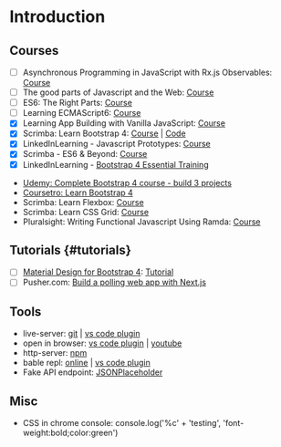 # Introduction

## Courses

* [ ] Asynchronous Programming in JavaScript with Rx.js Observables: [Course](https://app.pluralsight.com/library/courses/asynchronous-javascript-rxjs-observables/table-of-contents)
* [ ] The good parts of Javascript and the Web: [Course](https://www.linkedin.com/learning/the-good-parts-of-javascript-and-the-web/scope)
* [ ] ES6: The Right Parts: [Course](https://www.linkedin.com/learning/es6-the-right-parts)
* [ ] Learning ECMAScript6: [Course](https://www.linkedin.com/learning/learning-ecmascript-6)
* [x] Learning App Building with Vanilla JavaScript: [Course](https://www.linkedin.com/learning/learning-app-building-with-vanilla-javascript)
* [x] Scrimba: Learn Bootstrap 4: [Course](https://scrimba.com/g/gbootstrap4) \| [Code](https://github.com/kozigh01/scrimba_learn_bootstrap_4)
* [x] LinkedInLearning - Javascript Prototypes: [Course](https://www.linkedin.com/learning/javascript-prototypes)
* [x] ​Scrimba - ES6 & Beyond: [Course](https://scrimba.com/playlist/p4Mrt9)
* [x] ​LinkedInLearning - [Bootstrap 4 Essential Training](https://www.linkedin.com/learning/bootstrap-4-essential-training)​
* ​[Udemy: Complete Bootstrap 4 course - build 3 projects](https://www.udemy.com/bootstrap-4-tutorials/learn/v4/overview)​
* ​[Coursetro: Learn Bootstrap 4](https://coursetro.com/posts/code/130/Learn-Bootstrap-4-Final-in-2018-with-our-Free-Crash-Course)​
* Scrimba: Learn Flexbox: [Course](https://scrimba.com/g/gflexbox)
* Scrimba: Learn CSS Grid: [Course](https://scrimba.com/g/gR8PTE)
* Pluralsight: Writing Functional Javascript Using Ramda: [Course](https://app.pluralsight.com/library/courses/javascript-ramda-functional/table-of-contents)

## Tutorials {#tutorials}

* [ ] [Material Design for Bootstrap 4](https://mdbootstrap.com/): [Tutorial](https://mdbootstrap.com/bootstrap-tutorial/)​
* [ ] Pusher.com: [Build a polling web app with Next.js](https://pusher.com/tutorials/polling-web-app-nextjs)

## Tools

* live-server: [git](https://www.npmjs.com/package/live-server) \| [vs code plugin](https://marketplace.visualstudio.com/items?itemName=ritwickdey.LiveServer)
* open in browser: [vs code plugin](https://marketplace.visualstudio.com/items?itemName=techer.open-in-browser) \| [youtube](https://www.youtube.com/watch?v=T8DrI6K8ArE)
* http-server: [npm](https://www.npmjs.com/package/http-server)
* bable repl: [online](http://babeljs.io/repl) \| [vs code plugin](https://marketplace.visualstudio.com/items?itemName=t-sauer.vscode-babel-repl)
* Fake API endpoint: [JSONPlaceholder](https://jsonplaceholder.typicode.com/)

## Misc

* CSS in chrome console:  console.log\('%c' + 'testing', 'font-weight:bold;color:green'\)

